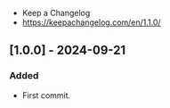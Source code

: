 - Keep a Changelog
- https://keepachangelog.com/en/1.1.0/

## [1.0.0] - 2024-09-21
### Added
- First commit.